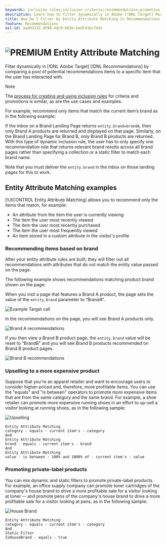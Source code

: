 ```yaml
---
keywords: inclusion rules;inclusion criteria;recommendations;promotion;promotions;dynamic filtering;dynamic;entity attribute matching
description: Learn how to filter dynamically in Adobe [!DNL Target] Recommendations by comparing a pool of potential items to a specific item that the user has interacted with.
title: How Do I Filter by Entity Attribute Matching In Recommendations Activities?
feature: Recommendations
exl-id: aadd3132-d590-4dc9-b01b-bedf41bc7441
---
```

# ![PREMIUM](/help/assets/premium.png) Entity Attribute Matching

Filter dynamically in [!DNL Adobe Target] [!DNL Recommendations] by comparing a pool of potential recommendations items to a specific item that the user has interacted with.

>[!NOTE]
>
>The [process for creating and using inclusion rules](/help/c-recommendations/c-algorithms/use-dynamic-and-static-inclusion-rules.md) for criteria and promotions is similar, as are the use cases and examples.

For example, recommend only items that match the current item’s brand as in the following example:

If the mbox on a Brand Landing Page returns `entity.brand=brandA`, then only Brand A products are returned and displayed on that page. Similarly, on the Brand Landing Page for Brand B, only Brand B products are returned. With this type of dynamic inclusion rule, the user has to only specify one recommendation rule that returns relevant brand results across all brand pages rather than specifying a collection or a static filter to match each brand name.

Note that you must deliver the `entity.brand` in the mbox on those landing pages for this to work.

## Entity Attribute Matching examples 

[!UICONTROL Entity Attribute Matching] allows you to recommend only the items that match, for example:

* An attribute from the item the user is currently viewing
* The item the user most recently viewed
* The item the user most recently purchased
* The item the user most frequently viewed
* An item stored in a custom attribute in the visitor's profile

### Recommending items based on brand

After your entity attribute rules are built, they will filter out all recommendations with attributes that do not match the entity value passed on the page.

The following example shows recommendations matching product brand shown on the page:

When you visit a page that features a Brand A product, the page sets the value of the `entity.brand` parameter to “BrandA”.

![Example Target call](/help/c-recommendations/c-algorithms/assets/example-target-call.png)

In the recommendations on the page, you will see Brand A products only.

![Brand A recommendations](/help/c-recommendations/c-algorithms/assets/brandA.png)

If you then view a Brand B product page, the `entity.brand` value will be reset to “BrandB” and you will see Brand B products recommended on Brand B product pages.

![Brand B recommendations](/help/c-recommendations/c-algorithms/assets/brandB.png)

### Upselling to a more expensive product

Suppose that you're an apparel retailer and want to encourage users to consider higher-priced and, therefore, more profitable items. You can use the "equals" and "is between" operators to promote more expensive items that are from the same category and the same brand. For example, a shoe retailer can promote more expensive running shoes in an effort to up-sell a visitor looking at running shoes, as in the following sample:

![Upselling](/help/c-recommendations/c-algorithms/assets/upsell.png)

```
Entity Attribute Matching
category - equals - current item's - category 
And 
Entity Attribute Matching
brand - equals - current item's - brand 
And 
Entity Attribute Matching
value - is between - 100% and 1000% of - current item's - value
```

### Promoting private-label products

You can mix dynamic and static filters to promote private-label products. For example, an office supply company can promote toner cartridges of the company's house brand to drive a more profitable sale for a visitor looking at toner -- and promote pens of the company's house brand to drive a more profitable sale for a visitor looking at pens, as in the following sample:

![House Brand](/help/c-recommendations/c-algorithms/assets/housebrand.png)

```
Entity Attribute Matching
category - equals - current item's - category 
And
Static Filter
IsHouseBrand - equals - true
```
